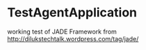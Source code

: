 TestAgentApplication
====================

working test of JADE Framework from http://dilukstechtalk.wordpress.com/tag/jade/
